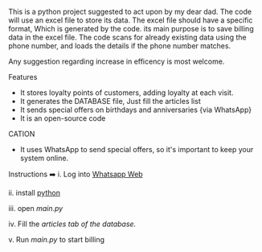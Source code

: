 This is a python project suggested to act upon by my dear dad.
The code will use an excel file to store its data.
The excel file should have a specific format, Which is generated by the code.
its main purpose is to save billing data in the excel file.
The code scans for already existing data using the phone number, and loads the details if the phone number matches.


Any suggestion regarding increase in efficency is most welcome.

Features
+ It stores loyalty points of customers, adding loyalty at each visit.
+ It generates the DATABASE file, Just fill the articles list
+ It sends special offers on birthdays and anniversaries {via WhatsApp}
+ It is an open-source code

CATION
- It uses WhatsApp to send special offers, so it's important to keep your system online.


Instructions ➡️ 
i.       Log into [Whatsapp Web](https://web.whatsapp.com)

ii.     install [python](https://www.python.org/downloads/)

iii.     open *main.py*

iv.     Fill the *articles tab of the database.*

v.      Run *main.py* to start billing
